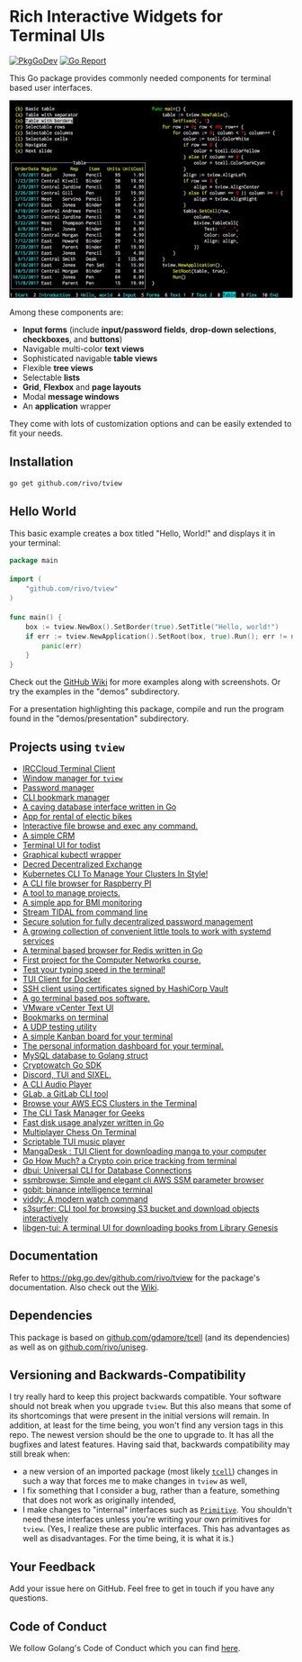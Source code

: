 # Rich Interactive Widgets for Terminal UIs

[![PkgGoDev](https://pkg.go.dev/badge/github.com/rivo/tview)](https://pkg.go.dev/github.com/rivo/tview)
[![Go Report](https://img.shields.io/badge/go%20report-A%2B-brightgreen.svg)](https://goreportcard.com/report/github.com/rivo/tview)

This Go package provides commonly needed components for terminal based user interfaces.

![Screenshot](tview.gif)

Among these components are:

- __Input forms__ (include __input/password fields__, __drop-down selections__, __checkboxes__, and __buttons__)
- Navigable multi-color __text views__
- Sophisticated navigable __table views__
- Flexible __tree views__
- Selectable __lists__
- __Grid__, __Flexbox__ and __page layouts__
- Modal __message windows__
- An __application__ wrapper

They come with lots of customization options and can be easily extended to fit your needs.

## Installation

```bash
go get github.com/rivo/tview
```

## Hello World

This basic example creates a box titled "Hello, World!" and displays it in your terminal:

```go
package main

import (
	"github.com/rivo/tview"
)

func main() {
	box := tview.NewBox().SetBorder(true).SetTitle("Hello, world!")
	if err := tview.NewApplication().SetRoot(box, true).Run(); err != nil {
		panic(err)
	}
}
```

Check out the [GitHub Wiki](https://github.com/rivo/tview/wiki) for more examples along with screenshots. Or try the examples in the "demos" subdirectory.

For a presentation highlighting this package, compile and run the program found in the "demos/presentation" subdirectory.

## Projects using `tview`

- [IRCCloud Terminal Client](https://github.com/termoose/irccloud)
- [Window manager for `tview`](https://github.com/epiclabs-io/winman)
- [Password manager](https://github.com/7onetella/password)
- [CLI bookmark manager](https://github.com/Endi1/drawer)
- [A caving database interface written in Go](https://github.com/IdlePhysicist/cave-logger)
- [App for rental of electic bikes](https://github.com/MrDienns/bike-commerce)
- [Interactive file browse and exec any command.](https://github.com/bannzai/itree)
- [A simple CRM](https://github.com/broadcastle/crm)
- [Terminal UI for todist](https://github.com/cyberdummy/todoista)
- [Graphical kubectl wrapper](https://github.com/dcaiafa/kpick)
- [Decred Decentralized Exchange ](https://github.com/decred/dcrdex)
- [Kubernetes CLI To Manage Your Clusters In Style! ](https://github.com/derailed/k9s)
- [A CLI file browser for Raspberry PI](https://github.com/destinmoulton/pixi)
- [A tool to manage projects.](https://github.com/divramod/dp)
- [A simple app for BMI monitoring](https://github.com/erleene/go-bmi)
- [Stream TIDAL from command line](https://github.com/godsic/vibe)
- [Secure solution for fully decentralized password management](https://github.com/guillaumemichel/passtor/)
- [A growing collection of convenient little tools to work with systemd services](https://github.com/muesli/service-tools/)
- [A terminal based browser for Redis written in Go](https://github.com/nitishm/redis-terminal)
- [First project for the Computer Networks course.](https://github.com/pablogadhi/XMPPClient)
- [Test your typing speed in the terminal!](https://github.com/shilangyu/typer-go)
- [TUI Client for Docker](https://github.com/skanehira/docui)
- [SSH client using certificates signed by HashiCorp Vault](https://github.com/stephane-martin/vssh)
- [A go terminal based pos software.](https://github.com/thebmw/y2kpos)
- [VMware vCenter Text UI](https://github.com/thebsdbox/vctui)
- [Bookmarks on terminal](https://github.com/tryffel/bookmarker)
- [A UDP testing utility](https://github.com/vaelen/udp-tester)
- [A simple Kanban board for your terminal](https://github.com/witchard/toukan)
- [The personal information dashboard for your terminal. ](https://github.com/wtfutil/wtf)
- [MySQL database to Golang struct](https://github.com/xxjwxc/gormt)
- [Cryptowatch Go SDK](https://github.com/y3sh/cw-sdk-go)
- [Discord, TUI and SIXEL.](https://gitlab.com/diamondburned/6cord)
- [A CLI Audio Player](https://www.github.com/dhulihan/grump)
- [GLab, a GitLab CLI tool](https://gitlab.com/profclems/glab)
- [Browse your AWS ECS Clusters in the Terminal](https://github.com/swartzrock/ecsview)
- [The CLI Task Manager for Geeks](https://github.com/ajaxray/geek-life)
- [Fast disk usage analyzer written in Go](https://github.com/dundee/gdu)
- [Multiplayer Chess On Terminal](https://github.com/qnkhuat/gochess)
- [Scriptable TUI music player](https://github.com/issadarkthing/gomu)
- [MangaDesk : TUI Client for downloading manga to your computer](https://github.com/darylhjd/mangadesk)
- [Go How Much? a Crypto coin price tracking from terminal](https://github.com/ledongthuc/gohowmuch)
- [dbui: Universal CLI for Database Connections](https://github.com/KenanBek/dbui)
- [ssmbrowse: Simple and elegant cli AWS SSM parameter browser](https://github.com/bnaydenov/ssmbrowse)
- [gobit: binance intelligence terminal](https://github.com/infl00p/gobit)
- [viddy: A modern watch command](https://github.com/sachaos/viddy)
- [s3surfer: CLI tool for browsing S3 bucket and download objects interactively](https://github.com/hirose31/s3surfer)
- [libgen-tui: A terminal UI for downloading books from Library Genesis](https://github.com/audstanley/libgen-tui)

## Documentation

Refer to https://pkg.go.dev/github.com/rivo/tview for the package's documentation. Also check out the [Wiki](https://github.com/rivo/tview/wiki).

## Dependencies

This package is based on [github.com/gdamore/tcell](https://github.com/gdamore/tcell) (and its dependencies) as well as on [github.com/rivo/uniseg](https://github.com/rivo/uniseg).

## Versioning and Backwards-Compatibility

I try really hard to keep this project backwards compatible. Your software should not break when you upgrade `tview`. But this also means that some of its shortcomings that were present in the initial versions will remain. In addition, at least for the time being, you won't find any version tags in this repo. The newest version should be the one to upgrade to. It has all the bugfixes and latest features. Having said that, backwards compatibility may still break when:

- a new version of an imported package (most likely [`tcell`](https://github.com/gdamore/tcell)) changes in such a way that forces me to make changes in `tview` as well,
- I fix something that I consider a bug, rather than a feature, something that does not work as originally intended,
- I make changes to "internal" interfaces such as [`Primitive`](https://pkg.go.dev/github.com/rivo/tview#Primitive). You shouldn't need these interfaces unless you're writing your own primitives for `tview`. (Yes, I realize these are public interfaces. This has advantages as well as disadvantages. For the time being, it is what it is.)

## Your Feedback

Add your issue here on GitHub. Feel free to get in touch if you have any questions.

## Code of Conduct

We follow Golang's Code of Conduct which you can find [here](https://golang.org/conduct).